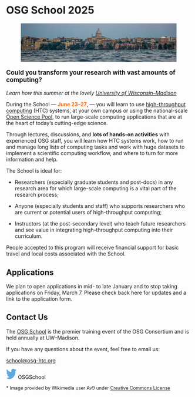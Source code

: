 # OSG School 2025

<figure>
    <img src="assets/Madison_Skyline.jpeg" alt="Madison Skyline" />
</figure>

<p style="font-size: larger; font-weight: bold;">Could you transform your research with vast amounts of computing?</p>

*Learn how this summer at the lovely [University of Wisconsin–Madison](https://wisc.edu/)*

During the School
&mdash;
<span style="font-weight: bold; color: #FF6600;">June 23&ndash;27</span>,
&mdash;
you will learn to use [high-throughput computing](https://htcondor.org/htc.html) (HTC) systems,
at your own campus or
using the national-scale [Open Science Pool](https://osg-htc.org/services/open_science_pool.html),
to run large-scale computing applications that are at the heart of today’s cutting-edge science.

Through lectures, discussions, and **lots of hands-on activities** with experienced OSG staff,
you will learn how HTC systems work,
how to run and manage long lists of computing tasks and
work with huge datasets to implement a scientific computing workflow,
and where to turn for more information and help.

The School is ideal for:

*   Researchers (especially graduate students and post-docs) in any research area
    for which large-scale computing is a vital part of the research process;

*   Anyone (especially students and staff) who supports researchers
    who are current or potential users of high-throughput computing;

*   Instructors (at the post-secondary level) who teach future researchers and
    see value in integrating high-throughput computing into their curriculum.

People accepted to this program will receive financial support for
basic travel and local costs associated with the School.


## Applications

We plan to open applications in mid- to late January
and to stop taking applications on Friday, March 7.
Please check back here for updates and a link to the application form.


## Contact Us

The [OSG School](https://osg-htc.org/community/school.html)
is the premier training event of the OSG Consortium and
is held annually at UW–Madison.

If you have any questions about the event, feel free to email us:

<school@osg-htc.org>

<a href="https://twitter.com/OSGSchool" target="_blank" style="border: 0px none black; text-decoration: none;"><img src="files/Twitter_logo_blue.png" style="height: 28px; width: 28px; background-color: white;" alt="Twitter logo"></a> OSGSchool

<p style="font-size: 90%;">* Image provided by Wikimedia user Av9 under <a href="https://creativecommons.org/licenses/by-sa/4.0/deed.en">Creative Commons License</a></p>
